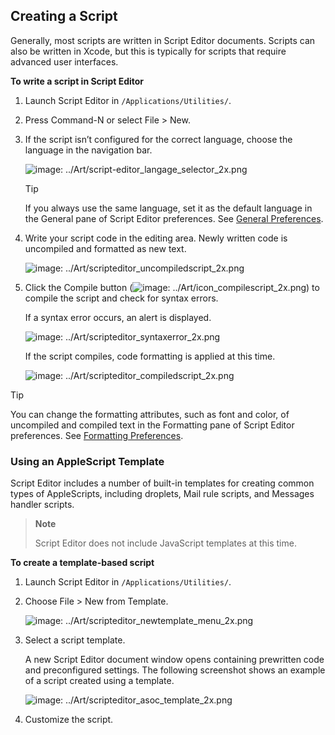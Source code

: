 <a id="//apple_ref/doc/uid/TP40016239-CH12"></a><a id="//apple_ref/doc/uid/TP40016239-CH12-SW1"></a>

## Creating a Script

Generally, most scripts are written in Script Editor documents. Scripts can also be written in Xcode, but this is typically for scripts that require advanced user interfaces.

<a id="//apple_ref/doc/uid/TP40016239-CH12-SW4"></a>

**To write a script in Script Editor**

1. Launch Script Editor in `/Applications/Utilities/`.
2. Press Command-N or select File &gt; New.
3. If the script isn’t configured for the correct language, choose the language in the navigation bar.

   <a id="//apple_ref/doc/uid/TP40016239-CH12-SW3"></a>

   ![image: ../Art/script-editor_langage_selector_2x.png](https://developer.apple.com/library/archive/mac-automation-scripting-guide/Art/script-editor_langage_selector_2x.png)

   <a id="//apple_ref/doc/uid/TP40016239-CH12-DontLinkElementID_1"></a>


   Tip

   If you always use the same language, set it as the default language in the General pane of Script Editor preferences. See [General Preferences](https://developer.apple.com/library/archive/mac-automation-scripting-guide/ConfigureScriptingPreferences.md#//apple_ref/doc/uid/TP40016239-CH70-SW10).
4. Write your script code in the editing area. Newly written code is uncompiled and formatted as new text.

   <a id="//apple_ref/doc/uid/TP40016239-CH12-SW5"></a>

   ![image: ../Art/scripteditor_uncompiledscript_2x.png](https://developer.apple.com/library/archive/mac-automation-scripting-guide/Art/scripteditor_uncompiledscript_2x.png)
5. Click the Compile button (![image: ../Art/icon_compilescript_2x.png](https://developer.apple.com/library/archive/mac-automation-scripting-guide/Art/icon_compilescript_2x.png)) to compile the script and check for syntax errors.

   If a syntax error occurs, an alert is displayed.

   <a id="//apple_ref/doc/uid/TP40016239-CH12-SW7"></a>

   ![image: ../Art/scripteditor_syntaxerror_2x.png](https://developer.apple.com/library/archive/mac-automation-scripting-guide/Art/scripteditor_syntaxerror_2x.png)

   If the script compiles, code formatting is applied at this time.

   <a id="//apple_ref/doc/uid/TP40016239-CH12-SW6"></a>

   ![image: ../Art/scripteditor_compiledscript_2x.png](https://developer.apple.com/library/archive/mac-automation-scripting-guide/Art/scripteditor_compiledscript_2x.png)

<a id="//apple_ref/doc/uid/TP40016239-CH12-DontLinkElementID_2"></a>


Tip

You can change the formatting attributes, such as font and color, of uncompiled and compiled text in the Formatting pane of Script Editor preferences. See [Formatting Preferences](https://developer.apple.com/library/archive/mac-automation-scripting-guide/ConfigureScriptingPreferences.md#//apple_ref/doc/uid/TP40016239-CH70-SW11).

<a id="//apple_ref/doc/uid/TP40016239-CH12-SW2"></a>

### Using an AppleScript Template

Script Editor includes a number of built-in templates for creating common types of AppleScripts, including droplets, Mail rule scripts, and Messages handler scripts.

> **Note**
>
>
> Script Editor does not include JavaScript templates at this time.

<a id="//apple_ref/doc/uid/TP40016239-CH12-SW10"></a>

**To create a template-based script**

1. Launch Script Editor in `/Applications/Utilities/`.
2. Choose File &gt; New from Template.

   <a id="//apple_ref/doc/uid/TP40016239-CH12-SW8"></a>

   ![image: ../Art/scripteditor_newtemplate_menu_2x.png](https://developer.apple.com/library/archive/mac-automation-scripting-guide/Art/scripteditor_newtemplate_menu_2x.png)
3. Select a script template.

   A new Script Editor document window opens containing prewritten code and preconfigured settings. The following screenshot shows an example of a script created using a template.

   <a id="//apple_ref/doc/uid/TP40016239-CH12-SW9"></a>

   ![image: ../Art/scripteditor_asoc_template_2x.png](https://developer.apple.com/library/archive/mac-automation-scripting-guide/Art/scripteditor_asoc_template_2x.png)
4. Customize the script.
